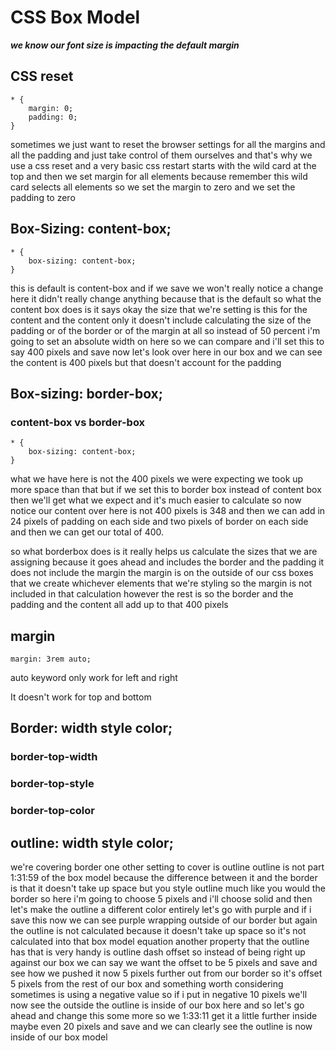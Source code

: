 # CSS Box Model

***we know our font size is impacting the default margin***

## CSS reset
```
* {
    margin: 0;
    padding: 0;
}
```
sometimes we just want to reset the browser settings for all the margins and all the padding and just take control of them ourselves and that's why we use a css reset and a very basic css restart starts with the wild
card at the top and then we set margin for all elements because remember this wild card selects all elements so we set the margin to zero and we set the padding to zero

## Box-Sizing: content-box;
```
* {
    box-sizing: content-box;
}
```
this is default is content-box and if we save we won't really notice a change here it didn't really change anything because that is the default so what the content box does is it says okay the size that we're setting is this for the content and the content only it doesn't include calculating the size of the padding or of the border or of the margin at all so instead of 50 percent i'm going to set an absolute width on here so we can compare and i'll set this to say 400 pixels and save now let's look over here in our box and we can see the content is 400 pixels but that doesn't account for the padding



## Box-sizing: border-box; 
### content-box vs border-box

```
* {
    box-sizing: content-box;
}
```
what we have here is not the 400 pixels we were expecting we took up more space than that but if we set this to border box instead of content box then we'll get what we expect and it's much easier to calculate so now notice our content over here is not 400 pixels is 348 and then we can add in 24 pixels of padding on each side and two pixels of border on each side and then we can get our total of 400.

so what borderbox does is it really helps us calculate the sizes that we are assigning because it goes ahead and includes the border and the padding it does not include the margin the margin is on the outside of our css boxes that we create whichever elements that we're styling so the margin is not included in that calculation however the rest is so the border and the padding and the content all add up to that 400 pixels

## margin 

```
margin: 3rem auto; 
```
auto keyword only work for left and right 

It doesn't work for top and bottom 

## Border: width style color;

### border-top-width
### border-top-style
### border-top-color


## outline: width style color; 

we're covering border one other setting to cover is outline outline is not part
1:31:59
of the box model because the difference between it and the border is that it doesn't take up space but you style outline much like you would the border so here i'm going to choose 5 pixels and i'll choose solid and then let's make the outline a different color entirely let's go with purple and if i save this now we can see purple wrapping outside of our border but again the outline is not calculated because it doesn't take up space so it's not calculated into that box model equation another property that the outline has that is very handy is outline dash offset so instead of being right up against our box we can say we want the offset to be 5 pixels and save and see how we pushed it now 5 pixels further out from our border so it's offset 5 pixels from the rest of our box and something worth considering sometimes is using a negative value so if i put in negative 10 pixels we'll now see the outside the outline is inside of our box here and so let's go ahead and change this some more so we
1:33:11
get it a little further inside maybe even 20 pixels and save and we can clearly see the outline is now inside of our box model


